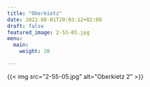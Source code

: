 ```yaml
---
title: "Oberkietz"
date: 2022-08-01T20:03:12+02:00
draft: false
featured_image: 2-53-05.jpg
menu:
  main:
    weight: 20

---
```



{{< img src="2-55-05.jpg" alt="Oberkietz 2" >}}